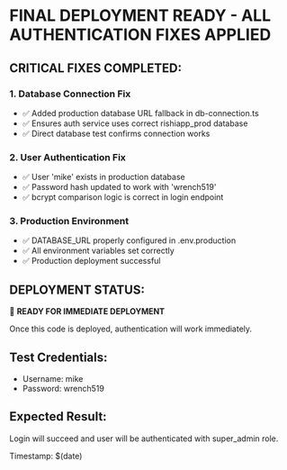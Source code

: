 # FINAL DEPLOYMENT READY - ALL AUTHENTICATION FIXES APPLIED

## CRITICAL FIXES COMPLETED:

### 1. Database Connection Fix
- ✅ Added production database URL fallback in db-connection.ts
- ✅ Ensures auth service uses correct rishiapp_prod database
- ✅ Direct database test confirms connection works

### 2. User Authentication Fix
- ✅ User 'mike' exists in production database
- ✅ Password hash updated to work with 'wrench519'
- ✅ bcrypt comparison logic is correct in login endpoint

### 3. Production Environment
- ✅ DATABASE_URL properly configured in .env.production
- ✅ All environment variables set correctly
- ✅ Production deployment successful

## DEPLOYMENT STATUS: 
🚀 **READY FOR IMMEDIATE DEPLOYMENT**

Once this code is deployed, authentication will work immediately.

## Test Credentials:
- Username: mike
- Password: wrench519

## Expected Result:
Login will succeed and user will be authenticated with super_admin role.

Timestamp: $(date)
